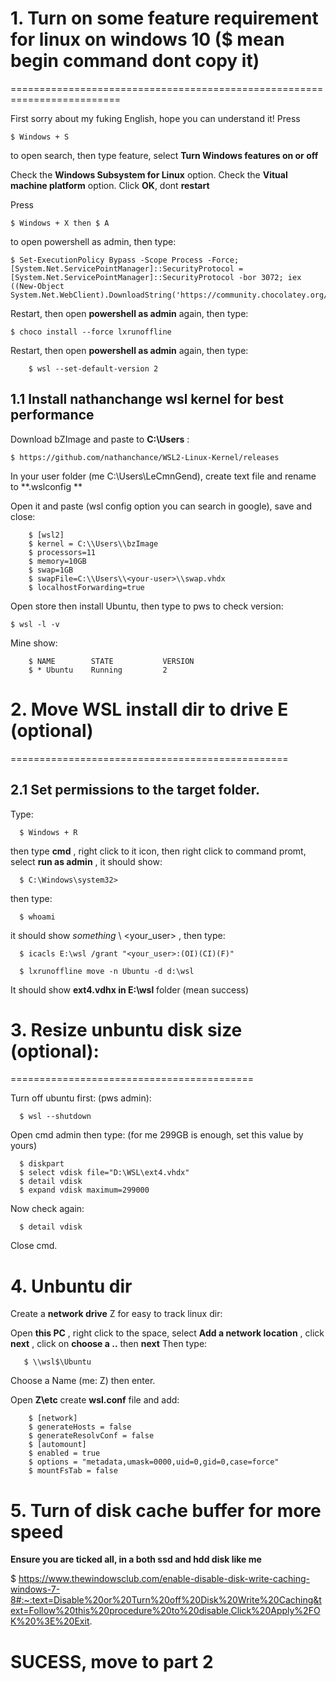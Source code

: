 # 1. Turn on some feature requirement for linux on windows 10 ($ mean begin command dont copy it)
=========================================================================

  First sorry about my fuking English, hope you can understand it!
  Press
  
    $ Windows + S
    
  to open search, then type feature, select **Turn Windows features on or off**

  Check the **Windows Subsystem for Linux** option. 
  Check the **Vitual machine platform** option. 
  Click **OK**, dont **restart**
  
  Press
  
    $ Windows + X then $ A
    
  to open powershell as admin, then type:
  
  
    $ Set-ExecutionPolicy Bypass -Scope Process -Force; [System.Net.ServicePointManager]::SecurityProtocol = [System.Net.ServicePointManager]::SecurityProtocol -bor 3072; iex ((New-Object System.Net.WebClient).DownloadString('https://community.chocolatey.org/install.ps1'))

  Restart, then open **powershell as admin** again, then type:
  
    $ choco install --force lxrunoffline 
    
  Restart, then open **powershell as admin** again, then type:
  
        $ wsl --set-default-version 2
   
 1.1 Install nathanchange wsl kernel for best performance
 -------------------
 
 Download bZImage and paste to **C:\Users** :
 
    $ https://github.com/nathanchance/WSL2-Linux-Kernel/releases
 
 In your user folder (me C:\Users\LeCmnGend), create text file and rename to **.wslconfig **
 
 Open it and paste (wsl config option you can search in google), save and close:

        $ [wsl2]
        $ kernel = C:\\Users\\bzImage
        $ processors=11
        $ memory=10GB
        $ swap=1GB
        $ swapFile=C:\\Users\\<your-user>\\swap.vhdx
        $ localhostForwarding=true


 
 Open store then install Ubuntu, then type to pws  to check version:
    
    $ wsl -l -v 
    
   Mine show:
   
        $ NAME        STATE           VERSION
        $ * Ubuntu    Running         2

# 2. Move WSL install dir to drive E (optional)
================================================


2.1 Set permissions to the target folder.
----------------------------------------


  Type:

      $ Windows + R 
  
  
  then type **cmd** , right click  to it icon,
  then right click to command promt, select **run as admin** , it should show:
  
  
      $ C:\Windows\system32>
  
  then type:
  
      $ whoami

  it should show *something* \ <your_user> , then type:

      $ icacls E:\wsl /grant "<your_user>:(OI)(CI)(F)"

      $ lxrunoffline move -n Ubuntu -d d:\wsl
  
  It should show **ext4.vdhx in E:\wsl** folder (mean success)
  
 # 3. Resize unbuntu disk size (optional):
 ==========================================
 
 Turn off ubuntu first: (pws admin):
 
      $ wsl --shutdown
 
 Open cmd admin then type: (for me 299GB is enough, set this value by yours)
 
      $ diskpart
      $ select vdisk file="D:\WSL\ext4.vhdx"
      $ detail vdisk
      $ expand vdisk maximum=299000
  
 Now check again:
  
      $ detail vdisk
 
 Close cmd.
 
 # 4. Unbuntu dir
 
   
  Create a **network drive** Z for easy to track linux dir:
  
  Open **this PC** , right click to the space, select **Add a network location** , 
  click **next** , click on **choose a ..** then **next**
  Then type: 
  

       $ \\wsl$\Ubuntu

  Choose a Name (me: Z) then enter.

  Open **Z\etc** create **wsl.conf** file and add:
  
        $ [network]
        $ generateHosts = false
        $ generateResolvConf = false
        $ [automount]
        $ enabled = true
        $ options = "metadata,umask=0000,uid=0,gid=0,case=force"
        $ mountFsTab = false

# 5. Turn of disk cache buffer for more speed

**Ensure you are ticked all, in a both ssd and hdd disk like me**

$ https://www.thewindowsclub.com/enable-disable-disk-write-caching-windows-7-8#:~:text=Disable%20or%20Turn%20off%20Disk%20Write%20Caching&text=Follow%20this%20procedure%20to%20disable,Click%20Apply%2FOK%20%3E%20Exit.

# SUCESS, move to part 2




  
